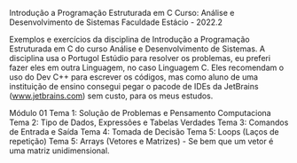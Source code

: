 Introdução a Programação Estruturada em C
Curso: Análise e Desenvolvimento de Sistemas
Faculdade Estácio - 2022.2


Exemplos e exercícios da disciplina de Introdução a Programação Estruturada em C
do curso Análise e Desenvolvimento de Sistemas.
A disciplina usa o Portugol Estúdio para resolver os problemas, eu preferi fazer eles em
outra Linguagem, no caso Linguagem C.
Eles recomendam o uso do Dev C++ para escrever os códigos, mas como aluno de uma instituição
de ensino consegui pegar o pacode de IDEs da JetBrains (www.jetbrains.com) sem custo, para os 
meus estudos.

Módulo 01
Tema 1: Solução de Problemas e Pensamento Computaciona
Tema 2: Tipo de Dados, Expressões e Tabelas Verdades
Tema 3: Comandos de Entrada e Saída
Tema 4: Tomada de Decisão
Tema 5: Loops (Laços de repetição)
Tema 5: Arrays (Vetores e Matrizes) - Se bem que um vetor é uma matriz unidimensional.
